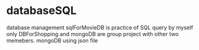 # databaseSQL
database management
sqlForMovieDB is practice of SQL query by myself only
DBForShopping and mongoDB are group project with other two memebers.
mongoDB using json file
